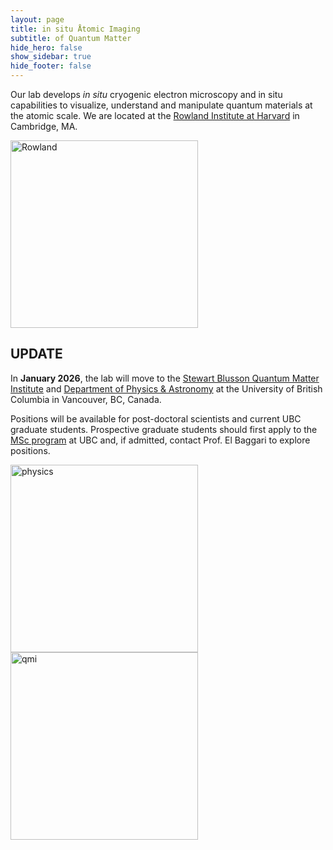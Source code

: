 ```yaml
---
layout: page
title: in situ Åtomic Imaging 
subtitle: of Quantum Matter
hide_hero: false
show_sidebar: true
hide_footer: false
---
```





Our lab develops <em> in situ</em> cryogenic electron microscopy and in situ capabilities to visualize, understand and manipulate quantum materials at the atomic scale.
We are located at the <a href="https://www.rowland.harvard.edu/">Rowland Institute at Harvard</a> in Cambridge, MA.


<img src="../img/rowland.png" alt="Rowland"  align ="center" width="300"/>



## UPDATE
In **January 2026**, the lab will move to the [Stewart Blusson Quantum Matter Institute](https://qmi.ubc.ca/) and [Department of Physics & Astronomy](https://www.phas.ubc.ca/) at the University of British Columbia in Vancouver, BC, Canada. 

Positions will be available for post-doctoral scientists and current UBC graduate students. Prospective graduate students should first apply to the [MSc program](https://phas.ubc.ca/graduate-program-prospective-students) at UBC and, if admitted, contact Prof. El Baggari to explore positions.
<br/>

<img src="../img/ubc_logo.png" alt="physics"  align ="center" width="300"/>
<br/>

<img src="../img/qmi_logo.png" alt="qmi"  align ="center" width="300"/>
<br/>
